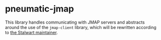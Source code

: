 # pneumatic-jmap

This library handles communicating with JMAP servers and abstracts around the use of the `jmap-client` library, which will be rewritten according to [the Stalwart maintainer](https://github.com/stalwartlabs/jmap-client/issues/11#issuecomment-2257681731).

